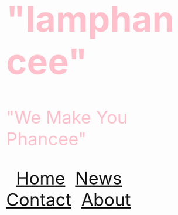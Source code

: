 <!DOCTYPE html>
<html>
<body>
<p><font size= "16" color= "pink"></p>
<h1>"Iamphancee"</h1>
<p>"We Make You Phancee"</p>

<div class="topnav" id="myTopnav">  <a href="#home">Home</a>   <a href="#news">News</a>  <a href="#contact">Contact</a>   <a href="#about">About</a></div>
